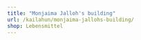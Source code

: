 ```yaml
---
title: "Monjaima Jalloh's building"
url: /kailahun/monjaima-jallohs-building/
shop: Lebensmittel
---
```

